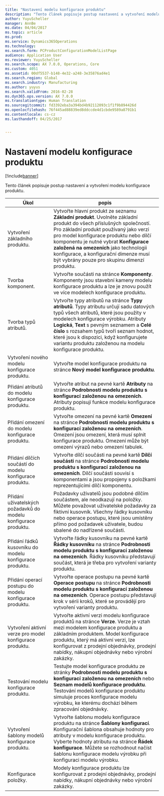 ```yaml
---
title: "Nastavení modelu konfigurace produktu"
description: "Tento článek popisuje postup nastavení a vytvoření modelu konfigurace produktu."
author: YuyuScheller
manager: AnnBe
ms.date: 04/04/2017
ms.topic: article
ms.prod: 
ms.service: Dynamics365Operations
ms.technology: 
ms.search.form: PCProductConfigurationModelListPage
audience: Application User
ms.reviewer: YuyuScheller
ms.search.scope: AX 7.0.0, Operations, Core
ms.custom: 4051
ms.assetid: 00df5537-b148-4e32-a248-3e35876ad4e1
ms.search.region: Global
ms.search.industry: Manufacturing
ms.author: yuyus
ms.search.validFrom: 2016-02-28
ms.dyn365.ops.version: AX 7.0.0
ms.translationtype: Human Translation
ms.sourcegitcommit: fd3392eba3a394bd4b92112093c1f1f9b894426d
ms.openlocfilehash: 76f445ad88839ed8ddccde4d1cbde9589a8791b1
ms.contentlocale: cs-cz
ms.lasthandoff: 04/25/2017


---
```


# <a name="set-up-a-product-configuration-model"></a>Nastavení modelu konfigurace produktu

[!include[banner](../includes/banner.md)]


Tento článek popisuje postup nastavení a vytvoření modelu konfigurace produktu.

| Úkol                                                        | popis                                                                                                                                                                                                                                                                                                                                                                                        |
|-------------------------------------------------------------|----------------------------------------------------------------------------------------------------------------------------------------------------------------------------------------------------------------------------------------------------------------------------------------------------------------------------------------------------------------------------------------------------|
| Vytvoření základního produktu.                                    | Vytvořte hlavní produkt ze seznamu **Základní produkt**. Uvolněte základní produkt do všech příslušných společností. Pro základní produkt používaný jako verzi pro model konfigurace produktu nebo dílčí komponentu je nutné vybrat **Konfigurace založená na omezeních** jako technologii konfigurace, a konfigurační dimenze musí být vybrány pouze pro skupinu dimenzí produktu. |
| Tvorba komponent.                                          | Vytvořte součásti na stránce **Komponenty**. Komponenty jsou stavební kameny modelu konfigurace produktu a lze je znovu použít ve více modelech konfigurace produktu.                                                                                                                                                                                                                      |
| Tvorba typů atributů.                                     | Vytvořte typy atributů na stránce **Typy atributů**. Typy atributu určují sadu datových typů všech atributů, které jsou použity v modelech konfigurace výrobku. Atributy **Logická**, **Text** s pevným seznamem a **Celé číslo** s rozsahem typů tvoří seznam hodnot, které jsou k dispozici, když konfigurujete variantu produktu založenou na modelu konfigurace produktu.       |
| Vytvoření nového modelu konfigurace produktu.                       | Vytvořte model konfigurace produktu na stránce **Nový model konfigurace produktu**.                                                                                                                                                                                                                                                                                                              |
| Přidání atributů do modelu konfigurace produktu.            | Vytvořte atribut na pevné kartě **Atributy** na stránce **Podrobnosti modelu produktu s konfigurací založenou na omezeních**. Atributy popisují funkce modelu konfigurace produktu.                                                                                                                                                                                                       |
| Přidání omezení do modelu konfigurace produktu.           | Vytvořte omezení na pevné kartě **Omezení** na stránce **Podrobnosti modelu produktu s konfigurací založenou na omezeních**. Omezení jsou omezení, která musí splnit konfigurace produktu. Omezení může být omezení výrazů nebo omezení tabulek.                                                                                                                                 |
| Přidání dílčích součástí do modelu konfigurace produktu.         | Vytvořte dílčí součásti na pevné kartě **Dílčí součásti** na stránce **Podrobnosti modelu produktu s konfigurací založenou na omezeních**. Dílčí součásti souvisí s komponentami a jsou propojeny s položkami reprezentujícími dílčí komponentu.                                                                                                                                                                       |
| Přidání uživatelských požadavků do modelu konfigurace produktu.     | Požadavky uživatelů jsou podobné dílčím součástem, ale neodkazují na položky. Můžete považovat uživatelské požadavky za fiktivní kusovník. Všechny řádky kusovníku nebo operace postupu, které jsou umístěny přímo pod požadavek uživatele, budou sbalené do nadřízené součásti.                                                                                                                       |
| Přidání řádků kusovníku do modelu konfigurace produktu.             | Vytvořte řádky kusovníku na pevné kartě **Řádky kusovníku** na stránce **Podrobnosti modelu produktu s konfigurací založenou na omezeních**. Řádky kusovníku představují součást, která je třeba pro vytvoření varianty produktu.                                                                                                                                                                                                 |
| Přidání operací postupu do modelu konfigurace produktu.      | Vytvořte operace postupu na pevné kartě **Operace postupu** na stránce **Podrobnosti modelu produktu s konfigurací založenou na omezeních**. Operace postupu představují krok v sérii kroků, které se provádějí pro vytvoření varianty produktu.                                                                                                                                                    |
| Vytvoření aktivní verze pro model konfigurace produktu. | Vytvořte aktivní verzi modelu konfigurace produktů na stránce **Verze**. Verze je vztah mezi modelem konfigurace produktu a základním produktem. Model konfigurace produktu, který má aktivní verzi, lze konfigurovat z prodejní objednávky, prodejní nabídky, nákupní objednávky nebo výrobní zakázky.                                                               |
| Testování modelu konfigurace produktu.                         | Testujte model konfigurace produktu ze stránky **Podrobnosti modelu produktu s konfigurací založenou na omezeních** nebo **Seznam modelů konfigurace produktu**. Testování modelů konfigurace produktu simuluje proces konfigurace modelu výrobku, ke kterému dochází během zpracování objednávky.                                                                                                |
| Vytvoření šablony modelů konfigurace produktu.                | Vytvořte šablonu modelu konfigurace produktu na stránce **Šablony konfigurací**. Konfigurační šablona obsahuje hodnoty pro atributy v modelu konfigurace produktu. Vyberte hodnoty atributu na stránce **Řádek konfigurace**. Můžete se rozhodnout načíst šablonu konfigurace modelu výrobku při konfiguraci modelu výrobku.                                                   |
| Konfigurace položky.                                          | Modely konfigurace produktu lze konfigurovat z prodejní objednávky, prodejní nabídky, nákupní objednávky nebo výrobní zakázky.                                                                                                                                                                                                                                                                           |






